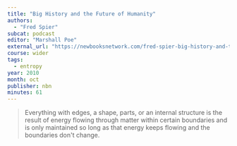 ```yaml
---
title: "Big History and the Future of Humanity"
authors:
  - "Fred Spier"
subcat: podcast
editor: "Marshall Poe"
external_url: "https://newbooksnetwork.com/fred-spier-big-history-and-the-future-of-humanity"
course: wider
tags:
  - entropy
year: 2010
month: oct
publisher: nbn
minutes: 61
---
```


> Everything with edges, a shape, parts, or an internal structure is the result of energy flowing through matter within certain boundaries and is only maintained so long as that energy keeps flowing and the boundaries don't change.
